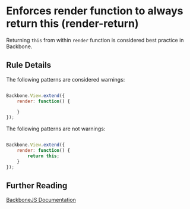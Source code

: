 # Enforces render function to always return this (render-return)

Returning `this` from within `render` function is considered best practice in Backbone.


## Rule Details

The following patterns are considered warnings:

```js

Backbone.View.extend({
    render: function() {

    }
});

```

The following patterns are not warnings:

```js

Backbone.View.extend({
    render: function() {
        return this;
    }
});

```

## Further Reading

[BackboneJS Documentation](http://backbonejs.org/#View-render)
